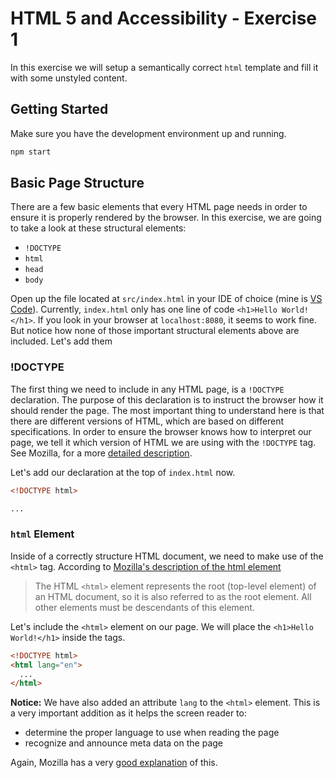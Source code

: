 # HTML 5 and Accessibility - Exercise 1

In this exercise we will setup a semantically correct `html` template and fill it with some unstyled content.

## Getting Started

Make sure you have the development environment up and running.

```sh
npm start
```

## Basic Page Structure

There are a few basic elements that every HTML page needs in order to ensure it is properly rendered by the browser. In this exercise, we are going to take a look at these structural elements:

* `!DOCTYPE`
* `html`
* `head`
* `body`

Open up the file located at `src/index.html` in your IDE of choice (mine is [VS Code](https://code.visualstudio.com/)). Currently, `index.html` only has one line of code `<h1>Hello World!</h1>`. If you look in your browser at `localhost:8080`, it seems to work fine. But notice how none of those important structural elements above are included. Let's add them

### !DOCTYPE

The first thing we need to include in any HTML page, is a `!DOCTYPE` declaration. The purpose of this declaration is to instruct the browser how it should render the page. The most important thing to understand here is that there are different versions of HTML, which are based on different specifications. In order to ensure the browser knows how to interpret our page, we tell it which version of HTML we are using with the `!DOCTYPE` tag. See Mozilla, for a more [detailed description](https://developer.mozilla.org/en-US/docs/Glossary/Doctype).

Let's add our declaration at the top of `index.html` now.

```html
<!DOCTYPE html>

...
```

### `html` Element

Inside of a correctly structure HTML document, we need to make use of the `<html>` tag. According to [Mozilla's description of the html element](https://developer.mozilla.org/en-US/docs/Web/HTML/Element/html)

> The HTML `<html>` element represents the root (top-level element) of an HTML document, so it is also referred to as the root element. All other elements must be descendants of this element.

Let's include the `<html>` element on our page. We will place the `<h1>Hello World!</h1>` inside the tags.

```html
<!DOCTYPE html>
<html lang="en">
  ...
</html>
```


**Notice:** We have also added an attribute `lang` to the `<html>` element. This is a very important addition as it helps the screen reader to: 
* determine the proper language to use when reading the page
* recognize and announce meta data on the page

Again, Mozilla has a very [good explanation](https://developer.mozilla.org/en-US/docs/Web/HTML/Element/html#Accessibility_concerns) of this.
